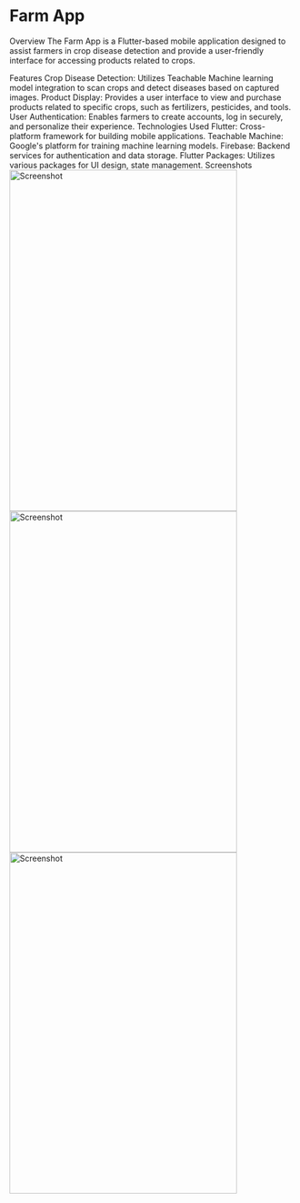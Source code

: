 # Farm App
Overview
The Farm App is a Flutter-based mobile application designed to assist farmers in crop disease detection and provide a user-friendly interface for accessing products related to crops.

Features
Crop Disease Detection: Utilizes Teachable Machine learning model integration to scan crops and detect diseases based on captured images.
Product Display: Provides a user interface to view and purchase products related to specific crops, such as fertilizers, pesticides, and tools.
User Authentication: Enables farmers to create accounts, log in securely, and personalize their experience.
Technologies Used
Flutter: Cross-platform framework for building mobile applications.
Teachable Machine: Google's platform for training machine learning models.
Firebase: Backend services for authentication and data storage.
Flutter Packages: Utilizes various packages for UI design, state management.
Screenshots
<img src="https://github.com/kharsh807/farmApp/assets/121211344/0b920b49-39f2-459b-86d2-c9415118c8e9" alt="Screenshot" width="400" height="600">
<img src="https://github.com/kharsh807/farmApp/assets/121211344/e8b0f3a7-76fd-45a0-88b0-675995feb459" alt="Screenshot" width="400" height="600">
<img src="https://github.com/kharsh807/farmApp/assets/121211344/97c4feb9-a541-42ef-be6e-60d44c51f3b0" alt="Screenshot" width="400" height="600">




